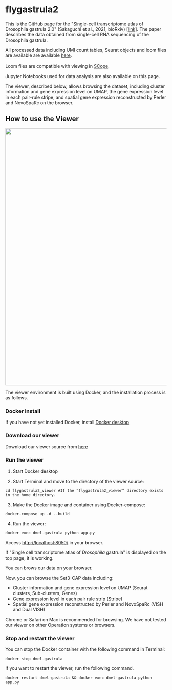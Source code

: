 # flygastrula2
This is the GitHub page for the "Single-cell transcriptome atlas of Drosophila gastrula 2.0" (Sakaguchi et al., 2021, bioRxiv) [\[link\]](https://www.biorxiv.org/content/10.1101/2021.12.27.474293v1). The paper describes the data obtained from single-cell RNA sequencing of the Drosophila gastrula.

All processed data including UMI count tables, Seurat objects and loom files are available are available [here](https://kyotouac-my.sharepoint.com/:f:/g/personal/kondo_takefumi_7v_kyoto-u_ac_jp/Em050jK6biJPp5spAcPqFqMBxEesA0gM5U0I4pNBzrnRXQ?e=u4l1gU).

Loom files are compatible with viewing in [SCope](https://scope.aertslab.org).　　

Jupyter Notebooks used for data analysis are also available on this page.

The viewer, described below, allows browsing the dataset, including cluster information and gene expression level on UMAP, the gene expression level in each pair-rule stripe, and spatial gene expression reconstructed by Perler and NovoSpaRc on the browser.

## How to use the Viewer

<img src="./sample_movie_20230306_trimmed.gif" width = 800>

The viewer environment is built using Docker, and the installation process is as follows.

### Docker install

If you have not yet installed Docker, install [Docker desktop](https://docs.docker.com/engine/install/)

### Download our viewer

Download our viewer source from [here](https://kyotouac-my.sharepoint.com/:f:/g/personal/kondo_takefumi_7v_kyoto-u_ac_jp/EiChKaXMm5BKghVDLpVTnR8BYGaPtvughljkGcn0lnSQNQ?e=8yHygt)

### Run the viewer
 1. Start Docker desktop

 2. Start Terminal and move to the directory of the viewer source:
```
cd flygastrula2_viewer #If the “flygastrula2_viewer” directory exists in the home directory.
```

3. Make the Docker image and container using Docker-compose:

```
docker-compose up -d --build
```

4. Run the viewer:

```
docker exec dmel-gastrula python app.py
```

Access [http://localhost:8050/](http://localhost:8050/) in your browser.

If "Single cell transcriptome atlas of *Drosophila* gastrula" is displayed on the top page, it is working.

You can brows our data on your browser.

Now, you can browse the Set3-CAP data including:
- Cluster information and gene expression level on UMAP (Seurat clusters, Sub-clusters, Genes)
- Gene expression level in each pair rule strip (Stripe)
- Spatial gene expression reconstructed by Perler and NovoSpaRc (VISH and Dual VISH)



Chrome or Safari on Mac is recommended for browsing. We have not tested our viewer on other Operation systems or browsers.

### Stop and restart the viewer
You can stop the Docker container with the following command in Terminal:
```
docker stop dmel-gastrula
```

If you want to restart the viewer, run the following command.
```
docker restart dmel-gastrula && docker exec dmel-gastrula python app.py
```
